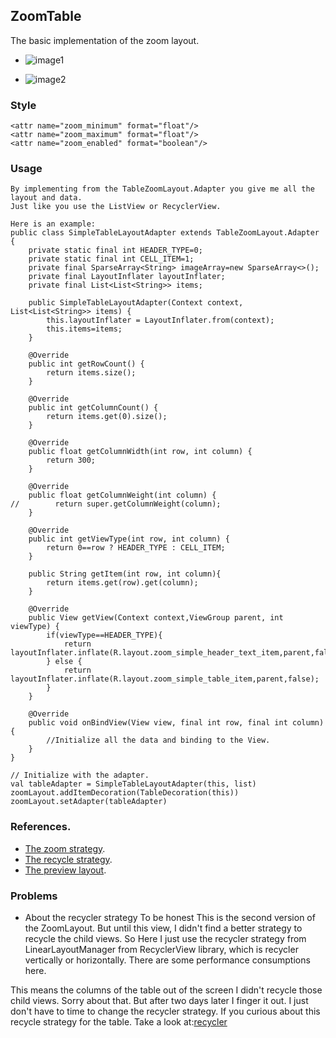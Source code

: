 ## ZoomTable

The basic implementation of the zoom layout.

* ![image1](https://github.com/momodae/LibraryResources/blob/master/CommonWidgets/image/zoom_table.gif?raw=true)

* ![image2](https://github.com/momodae/LibraryResources/blob/master/CommonWidgets/image/zoom_db.gif?raw=true)


### Style

```
<attr name="zoom_minimum" format="float"/>
<attr name="zoom_maximum" format="float"/>
<attr name="zoom_enabled" format="boolean"/>
```

### Usage

```
By implementing from the TableZoomLayout.Adapter you give me all the layout and data.
Just like you use the ListView or RecyclerView.

Here is an example:
public class SimpleTableLayoutAdapter extends TableZoomLayout.Adapter {
    private static final int HEADER_TYPE=0;
    private static final int CELL_ITEM=1;
    private final SparseArray<String> imageArray=new SparseArray<>();
    private final LayoutInflater layoutInflater;
    private final List<List<String>> items;

    public SimpleTableLayoutAdapter(Context context, List<List<String>> items) {
        this.layoutInflater = LayoutInflater.from(context);
        this.items=items;
    }

    @Override
    public int getRowCount() {
        return items.size();
    }

    @Override
    public int getColumnCount() {
        return items.get(0).size();
    }

    @Override
    public float getColumnWidth(int row, int column) {
        return 300;
    }

    @Override
    public float getColumnWeight(int column) {
//        return super.getColumnWeight(column);
    }

    @Override
    public int getViewType(int row, int column) {
        return 0==row ? HEADER_TYPE : CELL_ITEM;
    }

    public String getItem(int row, int column){
        return items.get(row).get(column);
    }

    @Override
    public View getView(Context context,ViewGroup parent, int viewType) {
        if(viewType==HEADER_TYPE){
            return layoutInflater.inflate(R.layout.zoom_simple_header_text_item,parent,false);
        } else {
            return layoutInflater.inflate(R.layout.zoom_simple_table_item,parent,false);
        }
    }

    @Override
    public void onBindView(View view, final int row, final int column) {
        //Initialize all the data and binding to the View.
    }
}

// Initialize with the adapter.
val tableAdapter = SimpleTableLayoutAdapter(this, list)
zoomLayout.addItemDecoration(TableDecoration(this))
zoomLayout.setAdapter(tableAdapter)
```

### References.

* [The zoom strategy](./zoom.md).
* [The recycle strategy](./zoom_recycler.md).
* [The preview layout](./preview.md).

### Problems

* About the recycler strategy
To be honest This is the second version of the ZoomLayout. But until this view, I didn't find a better strategy to recycle the child views.
So Here I just use the recycler strategy from LinearLayoutManager from RecyclerView library, which is recycler vertically or horizontally.
There are some performance consumptions here.

This means the columns of the table out of the screen I didn't recycle those child views.
Sorry about that. But after two days later I finger it out. I just don't have to time to change the recycler strategy.
If you curious about this recycle strategy for the table. Take a look at:[recycler](./zoom_recycler.md)
